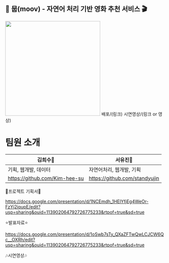 ## 🎥 뭅(moov) - 자연어 처리 기반 영화 추천 서비스 🎬
<img src='https://github.com/user-attachments/assets/539b5139-3e21-4d01-a9f4-e75799a6aee3' width=300px></img>
배포/(링크)
시연영상/(링크 or 영상)

# 팀원 소개
| 김희수🐶 | 서유진🐧 | 
|---|---|
| 기획, 웹개발, 데이터 | 자연어처리, 웹개발, 기획 | 
| https://github.com/Kim-hee-su | https://github.com/standyujin |

🍿프로젝트 기획서🍿

https://docs.google.com/presentation/d/1NCEmdh_1HElYfjEg4WeOr-FzYj2iqupE/edit?usp=sharing&ouid=113902064792726775233&rtpof=true&sd=true



⭐발표자료⭐

https://docs.google.com/presentation/d/1oSwb7sTy_QXaZFTwQwLCJCW6Qc__OXRh/edit?usp=sharing&ouid=113902064792726775233&rtpof=true&sd=true



🎶시연영상🎶
